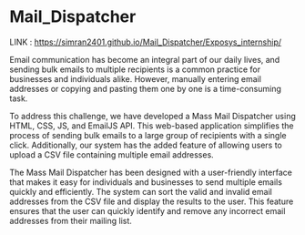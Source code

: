 # Mail_Dispatcher


LINK : https://simran2401.github.io/Mail_Dispatcher/Exposys_internship/

Email communication has become an integral part of our daily lives, and sending 
bulk emails to multiple recipients is a common practice for businesses and individuals 
alike. However, manually entering email addresses or copying and pasting them one by 
one is a time-consuming task.


To address this challenge, we have developed a Mass Mail Dispatcher using HTML, 
CSS, JS, and EmailJS API. This web-based application simplifies the process of sending 
bulk emails to a large group of recipients with a single click. Additionally, our system has 
the added feature of allowing users to upload a CSV file containing multiple email 
addresses.


The Mass Mail Dispatcher has been designed with a user-friendly interface that makes it 
easy for individuals and businesses to send multiple emails quickly and efficiently. The 
system can sort the valid and invalid email addresses from the CSV file and display the 
results to the user. This feature ensures that the user can quickly identify and remove any 
incorrect email addresses from their mailing list.

